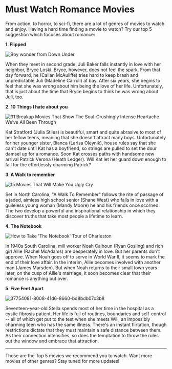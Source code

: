 # Must Watch Romance Movies


From action, to horror, to sci-fi, there are a lot of genres of movies to watch and enjoy.
Having a hard time finding a movie to watch? Try our top 5 suggestion which focuses about romance:



**1. Flipped**

![Boy wonder from Down Under](https://user-images.githubusercontent.com/100073912/155252895-ac1f71cf-ecb8-4b11-8ddd-0ccc0a2f5a9e-small.jpg)

When they meet in second grade, Juli Baker falls instantly in love with her neighbor, Bryce Loski. Bryce, however, does not feel the spark. From that day forward, he (Callan McAuliffe) tries hard to keep brash and unpredictable Juli (Madeline Carroll) at bay. After six years, she begins to feel that she was wrong about him being the love of her life. Unfortunately, that is just about the time that Bryce begins to think he was wrong about Juli, too.



**2. 10 Things I hate about you**

![31 Breakup Movies That Show The Soul-Crushingly Intense Heartache We’ve All Been Through](https://user-images.githubusercontent.com/100073912/155246620-87568e3b-8002-4eae-8ab6-a0651084cab6-small.png)

Kat Stratford (Julia Stiles) is beautiful, smart and quite abrasive to most of her fellow teens, meaning that she doesn't attract many boys. Unfortunately for her younger sister, Bianca (Larisa Oleynik), house rules say that she can't date until Kat has a boyfriend, so strings are pulled to set the dour damsel up for a romance. Soon Kat crosses paths with handsome new arrival Patrick Verona (Heath Ledger). Will Kat let her guard down enough to fall for the effortlessly charming Patrick?



**3. A Walk to remember**

![15 Movies That Will Make You Ugly Cry](https://user-images.githubusercontent.com/100073912/155246883-6b7eb9cc-fc20-45d2-8f83-03af053f0aed-small.jpg)

Set in North Carolina, "A Walk To Remember" follows the rite of passage of a jaded, aimless high school senior (Shane West) who falls in love with a guileless young woman (Mandy Moore) he and his friends once scorned. The two develop a powerful and inspirational relationship in which they discover truths that take most people a lifetime to learn.



**4. The Notebook**

![How to Take 'The Notebook' Tour of Charleston](https://user-images.githubusercontent.com/100073912/155246916-ca09103b-7647-4de5-8a9a-ffd56bd16c75-small.jpg)

In 1940s South Carolina, mill worker Noah Calhoun (Ryan Gosling) and rich girl Allie (Rachel McAdams) are desperately in love. But her parents don't approve. When Noah goes off to serve in World War II, it seems to mark the end of their love affair. In the interim, Allie becomes involved with another man (James Marsden). But when Noah returns to their small town years later, on the cusp of Allie's marriage, it soon becomes clear that their romance is anything but over.



**5. Five Feet Apart**

![37754081-8008-41d6-8660-bd8bdb07c3b8](https://user-images.githubusercontent.com/100073912/155246929-997bec2f-cdae-4850-a76c-88c677ee7425-small.jpg)

Seventeen-year-old Stella spends most of her time in the hospital as a cystic fibrosis patient. Her life is full of routines, boundaries and self-control -- all of which get put to the test when she meets Will, an impossibly charming teen who has the same illness. There's an instant flirtation, though restrictions dictate that they must maintain a safe distance between them. As their connection intensifies, so does the temptation to throw the rules out the window and embrace that attraction.



---------------------------------------------------------------------------------------------------------------------------------------------------------------------------------



Those are the Top 5 movies we recommend you to watch. Want more movies of other genres? Stay tuned for more updates!
